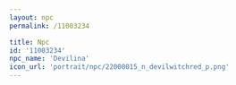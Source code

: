 ```yaml
---
layout: npc
permalink: /11003234

title: Npc
id: '11003234'
npc_name: 'Devilina'
icon_url: 'portrait/npc/22000015_n_devilwitchred_p.png'
---
```

